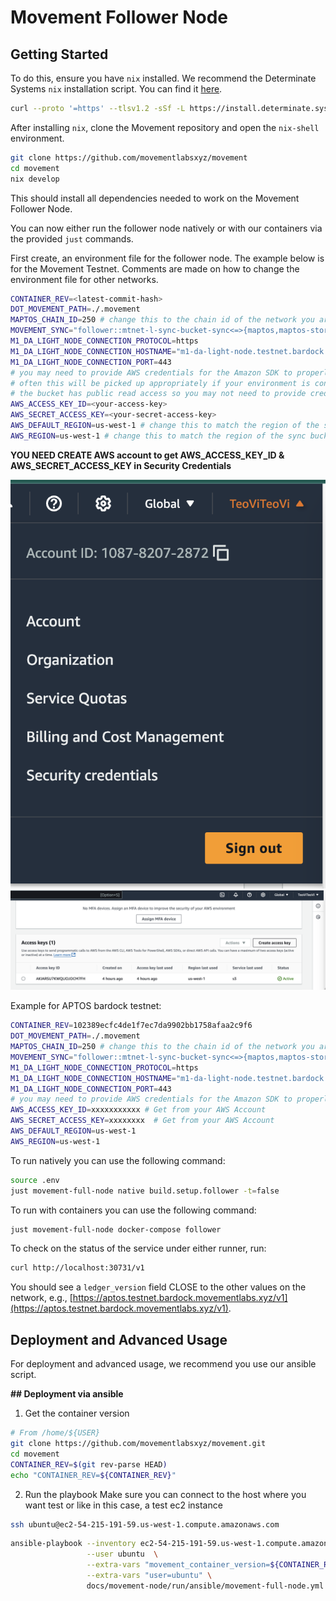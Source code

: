 
# Movement Follower Node


## Getting Started


To do this, ensure you have `nix` installed. We recommend the Determinate Systems `nix` installation script. You can find it [here](https://determinate.systems/posts/determinate-nix-installer/).

```bash
curl --proto '=https' --tlsv1.2 -sSf -L https://install.determinate.systems/nix | sh -s -- install
```

After installing `nix`, clone the Movement repository and open the `nix-shell` environment.

```bash
git clone https://github.com/movementlabsxyz/movement
cd movement
nix develop
```

This should install all dependencies needed to work on the Movement Follower Node.

You can now either run the follower node natively or with our containers via the provided `just` commands.

First create, an environment file for the follower node. The example below is for the Movement Testnet. Comments are made on how to change the environment file for other networks.

```bash
CONTAINER_REV=<latest-commit-hash>
DOT_MOVEMENT_PATH=./.movement
MAPTOS_CHAIN_ID=250 # change this to the chain id of the network you are running
MOVEMENT_SYNC="follower::mtnet-l-sync-bucket-sync<=>{maptos,maptos-storage,suzuka-da-db}/**" # change to the sync bucket for the network you are running
M1_DA_LIGHT_NODE_CONNECTION_PROTOCOL=https
M1_DA_LIGHT_NODE_CONNECTION_HOSTNAME="m1-da-light-node.testnet.bardock.movementlabs.xyz" # changes this to the hostname of the m1_da_light_node_service on network you are running
M1_DA_LIGHT_NODE_CONNECTION_PORT=443
# you may need to provide AWS credentials for the Amazon SDK to properly interact with the sync bucket
# often this will be picked up appropriately if your environment is configured to use AWS
# the bucket has public read access so you may not need to provide credentials
AWS_ACCESS_KEY_ID=<your-access-key>
AWS_SECRET_ACCESS_KEY=<your-secret-access-key>
AWS_DEFAULT_REGION=us-west-1 # change this to match the region of the sync bucket
AWS_REGION=us-west-1 # change this to match the region of the sync bucket
```

**YOU NEED CREATE AWS account to get AWS_ACCESS_KEY_ID & AWS_SECRET_ACCESS_KEY in Security Credentials**

![enter image description here](https://raw.githubusercontent.com/diszell2008/movement-node-guide/refs/heads/master/account.png)
![enter image description here](https://raw.githubusercontent.com/diszell2008/movement-node-guide/refs/heads/master/accesskey.png)

Example for APTOS bardock testnet:
```bash
CONTAINER_REV=102389ecfc4de1f7ec7da9902bb1758afaa2c9f6
DOT_MOVEMENT_PATH=./.movement
MAPTOS_CHAIN_ID=250 # change this to the chain id of the network you are running
MOVEMENT_SYNC="follower::mtnet-l-sync-bucket-sync<=>{maptos,maptos-storage,suzuka-da-db}/**" 
M1_DA_LIGHT_NODE_CONNECTION_PROTOCOL=https
M1_DA_LIGHT_NODE_CONNECTION_HOSTNAME="m1-da-light-node.testnet.bardock.movementlabs.xyz" 
M1_DA_LIGHT_NODE_CONNECTION_PORT=443
# you may need to provide AWS credentials for the Amazon SDK to properly interact with the sync bucket
AWS_ACCESS_KEY_ID=xxxxxxxxxxx # Get from your AWS Account
AWS_SECRET_ACCESS_KEY=xxxxxxxx  # Get from your AWS Account
AWS_DEFAULT_REGION=us-west-1
AWS_REGION=us-west-1
```

To run natively you can use the following command:

```bash
source .env
just movement-full-node native build.setup.follower -t=false
```

To run with containers you can use the following command:

```bash
just movement-full-node docker-compose follower
```

To check on the status of the service under either runner, run:

```bash
curl http://localhost:30731/v1
```

You should see a `ledger_version` field CLOSE to the other values on the network, e.g., [https://aptos.testnet.bardock.movementlabs.xyz/v1](https://aptos.testnet.bardock.movementlabs.xyz/v1).

## Deployment and Advanced Usage
For deployment and advanced usage, we recommend you use our ansible script.

**## Deployment via ansible**

1. Get the container version
```bash
# From /home/${USER}
git clone https://github.com/movementlabsxyz/movement.git
cd movement
CONTAINER_REV=$(git rev-parse HEAD)
echo "CONTAINER_REV=${CONTAINER_REV}"
```


2. Run the playbook
Make sure you can connect to the host where you want test or like in this case, a test
ec2 instance
```bash
ssh ubuntu@ec2-54-215-191-59.us-west-1.compute.amazonaws.com
```

```bash
ansible-playbook --inventory ec2-54-215-191-59.us-west-1.compute.amazonaws.com, \
                 --user ubuntu  \
                 --extra-vars "movement_container_version=${CONTAINER_REV}" \
                 --extra-vars "user=ubuntu" \
                 docs/movement-node/run/ansible/movement-full-node.yml
```
